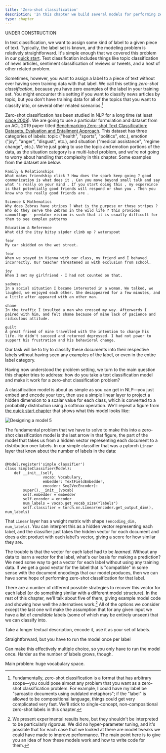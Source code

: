 ```yaml
---
title: 'Zero-shot classification'
description: 'In this chapter we build several models for performing zero-shot classification.'
type: chapter
---
```


<textblock>UNDER CONSTRUCTION</textblock>

<exercise id="1" title="What is zero-shot classification?">

In text classification, we want to assign some kind of label to a given piece of text.  Typically,
the label set is known, and the modeling problem is relatively straightforward.  It's simple enough
that we covered this problem in our [quick start](/introduction).  Text classification includes
things like topic classification of news articles, sentiment classification of reviews or tweets,
and a host of other related problem.

Sometimes, however, you want to assign a label to a piece of text without ever having seen training
data with that label.  We call this setting _zero-shot classification_, because you have zero
examples of the label in your training set.  You might encounter this setting if you want to
classify news articles by topic, but you don't have training data for all of the topics that you
want to classify into, or several other related scenarios.[^1]

[^1]: Fundamentally, zero-shot classification is a format that has arbitrary scope—you could pose
  almost any problem that you want as a zero-shot classification problem.  For example, I could have
  my label be "sarcastic documents using outdated metaphors"; if the "label" is allowed to be
  compositional language, things could get very complicated very fast. We'll stick to
  single-concept, non-compositional zero-shot labels in this chapter.

Zero-shot classification has been studied in NLP for a long time (at least [since
2008](https://www.aaai.org/Papers/AAAI/2008/AAAI08-132.pdf)).  We are going to use a particular
formulation and dataset from an ACL 2019 paper titled [Benchmarking Zero-shot Text Classification:
Datasets, Evaluation and Entailment Approach](https://www.aclweb.org/anthology/D19-1404/).  This
dataset has three categories of labels: topic ("health", "sports", "politics", etc.), emotion
("joy", "anger", "disgust", etc.), and situation ("medical assistance", "regime change", etc.).
We're just going to use the topic and emotion portions of the data, as the situation category is a
multi-label problem, and we're not going to worry about handling that complexity in this chapter.
Some examples from the dataset are below.


    Family & Relationships
    What makes friendship click ? How does the spark keep going ? good communication is what does it . Can you move beyond small talk and say what 's really on your mind . If you start doing this , my expereince is that potentially good friends will respond or shun you . Then you know who the really good friends are .

    Science & Mathematics
    Why does Zebras have stripes ? What is the purpose or those stripes ? Who do they serve the Zebras in the wild life ? this provides camouflage - predator vision is such that it is usually difficult for them to see complex patterns

    Education & Reference
    What did the itsy bitsy sipder climb up ? waterspout

    fear
    My car skidded on the wet street.

    fear
    When we stayed in Vienna with our class, my friend and I behaved incorrectly. Our teacher threatened us with exclusion from school.

    joy
    When I met my girlfriend - I had not counted on that.

    sadness
    In a social situation I became interested in a woman. We talked, we laughed, we enjoyed each other. She desappeared for a few minutes, and a little after appeared with an other man.

    shame
    In the traffic I insulted a man who crossed my way. Afterwards I paired with him, and felt shame because of mine lack of pacience and ridiculous attitude.

    guilt
    A great friend of mine travelled with the intention to change his life. He didn't succeed and returned depressed. I had not power to support his frustration and his behavioral change.

Our task will be to try to classify these documents into their respective labels without having seen
any examples of the label, or even in the entire label category.

</exercise>

<exercise id="2" title="Making a classifier zero-shot: removing the final softmax layer">

Having now understood the problem setting, we turn to the main question this chapter tries to
address: how do you take a text classification model and make it work for a zero-shot classification
problem?

A classification model is about as simple as you can get in NLP—you just embed and encode your text,
then use a simple linear layer to project a hidden dimension to a scalar value for each class, which
is converted to a probability distribution using a softmax operation.  We'll repeat a figure from
[the quick start chapter](http://localhost:8001/your-first-model#3) that shows what this model looks
like:

<img src="/part1/your-first-model/designing-a-model-5.svg" alt="Designing a model 5" />

The fundamental problem that we have to solve to make this into a zero-shot classification model is
the last arrow in that figure, the part of the model that takes us from a hidden vector representing
each document to a distribution over labels.  In our simple classifier that was a pytorch `Linear`
layer that knew about the number of labels in the data:

<pre data-line="11" class="language-python line-numbers"><code>
@Model.register('simple_classifier')
class SimpleClassifier(Model):
    def __init__(self,
                 vocab: Vocabulary,
                 embedder: TextFieldEmbedder,
                 encoder: Seq2VecEncoder):
        super().__init__(vocab)
        self.embedder = embedder
        self.encoder = encoder
        num_labels = vocab.get_vocab_size("labels")
        self.classifier = torch.nn.Linear(encoder.get_output_dim(), num_labels)
</code></pre>

That `Linear` layer has a weight matrix with shape `(encoding_dim, num_labels)`.  You can interpret
this as a hidden vector representing each label, and the classifier just takes the hidden vector for
each document and does a dot product with each label's vector, giving a score for how similar they
are.

The trouble is that the vector for each label had to be _learned_.  Without any data to learn a
vector for the label, what's our basis for making a prediction?  We need some way to get a vector
for each label without using any training data.  If we get a good vector for the label that is
"compatible" in some sense with the document encodings that our model produces, then we can have
some hope of performing zero-shot classification for that label.

There are a number of different possible strategies to recover this vector for each label (or do
something similar with a different model structure).  In the rest of this chapter, we'll talk about
five of them, giving example model code and showing how well the alternatives work.[^2]  All of the
options we consider except the last one will make the assumption that for any given input we have a
list of _candidate_ labels (some of which may be entirely unseen) that we can classify into.

[^2]: We present experimental results here, but they shouldn't be interpreted to be particularly
  rigorous. We did no hyper-parameter tuning, and it's possible that for each case that we looked at
  there are model tweaks we could have made to improve performance. The main point here is to give
  you an idea of how these models work and how to write code for them.

</exercise>

<exercise id="3" title="Replacing the softmax layer with an embedding layer">
</exercise>

<exercise id="4" title="Encoding a label description for the final layer">

Take a longer textual description, encode it, use it as your set of labels.

</exercise>

<exercise id="5" title="Sentence pair classification">

Straightforward, but you have to run the model once per label

</exercise>

<exercise id="6" title="Question answering">

Can make this effectively multiple choice, so you only have to run the model once.  Harder as the
number of labels grows, though.

</exercise>

<exercise id="7" title="Generative modeling">

Main problem: huge vocabulary space.

</exercise>

<exercise id="8" title="Serving a demo of this model">

</exercise>
